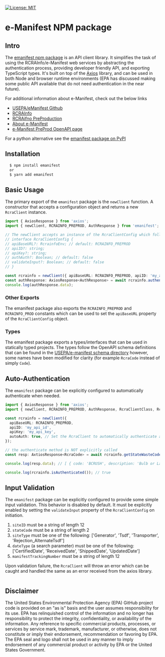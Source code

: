 [![License: MIT](https://img.shields.io/badge/License-MIT-yellow.svg)](https://opensource.org/licenses/MIT)

# e-Manifest NPM package

## Intro

The [emanifest npm package](https://www.npmjs.com/package/emanifest) is an API client library.
It simplifies the task of using the RCRAInfo/e-Manifest web services by abstracting the
authentication process, providing developer friendly API, and exporting TypeScript types.
It's built on top of the [Axios](https://axios-http.com/) library, and can be used in both Node and browser
runtime environments (EPA has discussed making some public API available that do not need authentication in the near
future).

For additional information about e-Manifest, check out the below links

- [USEPA/eManifest Github](https://github.com/USEPA/e-manifest)
- [RCRAInfo](https://rcrainfo.epa.gov)
- [RCRAifno PreProduction](https://rcrainfopreprod.epa.gov)
- [About e-Manifest](https://www.epa.gov/e-manifest)
- [e-Manifest PreProd OpenAPI page](https://rcrainfopreprod.epa.gov/rcrainfo/secured/swagger)

For a python alternative see the [emanifest package on PyPI](https://pypi.org/project/emanifest/)

## Installation

```bash
  $ npm install emanifest
  or
  $ yarn add emanifest
```

## Basic Usage

The primary export of the `emanifest` package is the `newClient` function.
A constructor that accepts a configuration object and returns a new `RcraClient`
instance.

```typescript
import { AxiosResponse } from 'axios';
import { newClient, RCRAINFO_PREPROD, AuthResponse } from 'emanifest';

// The newClient accepts an instance of the RcraClientConfig which follows this interface
// interface RcraClientConfig {
// apiBaseURL?: RcrainfoEnv; // default: RCRAINFO_PREPROD
// apiID?: string;
// apiKey?: string;
// authAuth?: Boolean; // default: false
// validateInput?: Boolean; // default: false
// }

const rcrainfo = newClient({ apiBaseURL: RCRAINFO_PREPROD, apiID: 'my_api_id', apiKey: 'my_api_key' });
const authResponse: AxiosResponse<AuthResponse> = await rcrainfo.authenticate();
console.log(authResponse.data);
```

### Other Exports

The emanifest package also exports the `RCRAINFO_PREPROD` and `RCRAINFO_PROD` constants which can be used to set
the `apiBaseURL` property of the `RcraClientConfig` object.

### Types

The emanifest package exports a types/interfaces that can be used in statically typed projects.
The types follow the OpenAPI schema definitions that can be found in
the [USEPA/e-manifest schema directory](https://github.com/USEPA/e-manifest/tree/master/Services-Information/Schema)
however, some names have been modified for clarity (for example `RcraCode` instead of simply `Code`).

## Auto-Authentication

The `emanifest` package can be explicitly configured to automatically authenticate when needed.

```typescript
import { AxiosResponse } from 'axios';
import { newClient, RCRAINFO_PREPROD, AuthResponse, RcraClientClass, RcraCode } from 'emanifest';

const rcrainfo = newClient({
  apiBaseURL: RCRAINFO_PREPROD,
  apiID: 'my_api_id',
  apiKey: 'my_api_key',
  autoAuth: true, // Set the RcraClient to automatically authenticate as needed
});

// the authenticate method is NOT explicitly called
const resp: AxtiosResponse<RcraCode> = await rcrainfo.getStateWasteCodes('VA');

console.log(resp.data); // [ { code: 'BCRUSH', description: 'Bulb or Lamp Crusher' } ]

console.log(rcrainfo.isAuthenticated()); // true
```

## Input Validation

The `emanifest` package can be explicitly configured to provide some simple input validation. This behavior is disabled
by default. It must be explicitly enabled by setting the `validateInput` property of the `RcraClientConfig` on
initiation.

1. `siteID` must be a string of length 12
2. `stateCode` must be a string of length 2
3. `siteType` must be one of the following: ['Generator', 'Tsdf', 'Transporter', 'Rejection_AlternateTsdf']
4. `dateType` (a search parameter) must be one of the
   following: ['CertifiedDate', 'ReceivedDate', 'ShippedDate', 'UpdatedDate']
5. `manifestTrackingNumber` must be a string of length 12

Upon validation failure, the `RcraClient` will throw an error which can be caught and handled the same as an error
received from the axios library.

```typescript

```

## Disclaimer

The United States Environmental Protection Agency (EPA) GitHub project code
is provided on an "as is" basis and the user assumes responsibility for its
use. EPA has relinquished control of the information and no longer has
responsibility to protect the integrity, confidentiality, or availability
of the information. Any reference to specific commercial products,
processes, or services by service mark, trademark, manufacturer, or
otherwise, does not constitute or imply their endorsement, recommendation
or favoring by EPA. The EPA seal and logo shall not be used in any manner
to imply endorsement of any commercial product or activity by EPA or
the United States Government.
